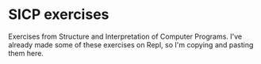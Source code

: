 # SICP exercises

Exercises from Structure and Interpretation of Computer Programs.
I've already made some of these exercises on Repl, so I'm copying and pasting them here.
